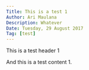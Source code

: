 ```yaml
---
Title: This is a test 1
Author: Ari Maulana
Description: Whatever
Date: Tuesday, 29 August 2017
Tag: [test]
---
```


This is a test header 1

And this is a test content 1.